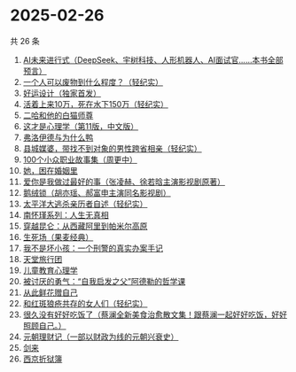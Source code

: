 # 2025-02-26

共 26 条

<!-- BEGIN WEREAD -->
<!-- 最后更新时间 2025-02-26 05:22:03 +0800 -->
1. [AI未来进行式（DeepSeek、宇树科技、人形机器人、AI面试官……本书全部预言）](https://weread.qq.com/web/bookDetail/0bc32b20813ab6d9fg0114c1)
1. [一个人可以废物到什么程度？（轻纪实）](https://weread.qq.com/web/bookDetail/783324e0813ab9b06g018543)
1. [好运设计（独家首发）](https://weread.qq.com/web/bookDetail/6ef32e40813ab8e9bg014638)
1. [活着上来10万，死在水下150万（轻纪实）](https://weread.qq.com/web/bookDetail/bba32680813ab9ae3g010241)
1. [二哈和他的白猫师尊](https://weread.qq.com/web/bookDetail/c1732d00813ab9af3g0196d0)
1. [这才是心理学（第11版，中文版）](https://weread.qq.com/web/bookDetail/be232300813ab6c03g015645)
1. [弗洛伊德与为什么鸭](https://weread.qq.com/web/bookDetail/c8c32310813ab8250g018eec)
1. [县城媒婆，带找不到对象的男性跨省相亲（轻纪实）](https://weread.qq.com/web/bookDetail/ce532d70813ab9af4g014af3)
1. [100个小众职业故事集（周更中）](https://weread.qq.com/web/bookDetail/6d832b40813ab9a86g01102d)
1. [她，困在婚姻里](https://weread.qq.com/web/bookDetail/a4032760813ab9acbg019c58)
1. [爱你是我做过最好的事（张凌赫、徐若晗主演影视剧原著）](https://weread.qq.com/web/bookDetail/bc8321105e217abc8d72cf1)
1. [鹅绒锁（胡亦瑶、郝富申主演同名影视剧）](https://weread.qq.com/web/bookDetail/a7032a90729c8587a70b1d5)
1. [太平洋大逃杀亲历者自述（轻纪实）](https://weread.qq.com/web/bookDetail/ddf32850813ab9b05g019502)
1. [南怀瑾系列：人生无真相](https://weread.qq.com/web/bookDetail/06e32560813ab7295g0190c2)
1. [穿越昆仑：从西藏阿里到帕米尔高原](https://weread.qq.com/web/bookDetail/b4732fa0813ab98ddg017a36)
1. [生死场（果麦经典）](https://weread.qq.com/web/bookDetail/c8b32d1071913d8dc8b9a89)
1. [我不是坏小孩：一个刑警的真实办案手记](https://weread.qq.com/web/bookDetail/d2832000813ab974cg011e42)
1. [天堂旅行团](https://weread.qq.com/web/bookDetail/1cc32510726d716d1cc2484)
1. [儿童教育心理学](https://weread.qq.com/web/bookDetail/20532900813ab99fdg010a78)
1. [被讨厌的勇气：“自我启发之父”阿德勒的哲学课](https://weread.qq.com/web/bookDetail/8b9329607186dc198b9bdab)
1. [从此鲜花赠自己](https://weread.qq.com/web/bookDetail/04332240813ab9a8bg011a38)
1. [和红斑狼疮共存的女人们（轻纪实）](https://weread.qq.com/web/bookDetail/65932040813ab9ae1g019d4e)
1. [很久没有好好吃饭了（蔡澜全新美食治愈散文集！跟蔡澜一起好好吃饭，好好照顾自己。）](https://weread.qq.com/web/bookDetail/741329d0813ab9aacg0102d2)
1. [元朝理财记（一部以财政为线的元朝兴衰史）](https://weread.qq.com/web/bookDetail/93432de0813ab9aacg011ef7)
1. [剑来](https://weread.qq.com/web/bookDetail/8e5326b07153adcf8e53d42)
1. [西京折狱簿](https://weread.qq.com/web/bookDetail/f4a32c50813ab99ecg013294)
<!-- END WEREAD -->